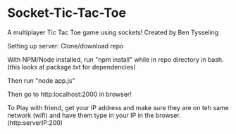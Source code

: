 # Socket-Tic-Tac-Toe
A multiplayer Tic Tac Toe game using sockets!
Created by Ben Tysseling

Setting up server:
Clone/download repo

With NPM/Node installed, run "npm install" while in repo directory in bash. (this looks at package.txt for dependencies)

Then run "node app.js"

Then go to http:localhost:2000 in browser! 

To Play with friend, get your IP address and make sure they are on teh same network (wifi) and have them type in your IP in the browser.
(http:serverIP:200)
